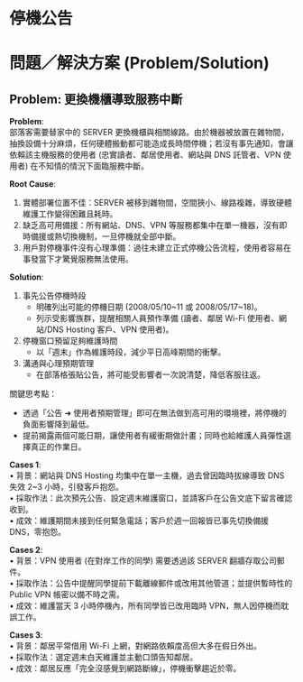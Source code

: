 # 停機公告

# 問題／解決方案 (Problem/Solution)

## Problem: 更換機櫃導致服務中斷

**Problem**:  
部落客需要替家中的 SERVER 更換機櫃與相關線路。由於機器被放置在雜物間，抽換設備十分麻煩，任何硬體搬動都可能造成長時間停機；若沒有事先通知，會讓依賴該主機服務的使用者 (忠實讀者、鄰居使用者、網站與 DNS 託管者、VPN 使用者) 在不知情的情況下面臨服務中斷。

**Root Cause**:  
1. 實體部署位置不佳：SERVER 被移到雜物間，空間狹小、線路複雜，導致硬體維護工作變得困難且耗時。  
2. 缺乏高可用備援：所有網站、DNS、VPN 等服務都集中在單一機器，沒有即時備援或熱切換機制，一旦停機就全部中斷。  
3. 用戶對停機事件沒有心理準備：過往未建立正式停機公告流程，使用者容易在事發當下才驚覺服務無法使用。  

**Solution**:  
1. 事先公告停機時段  
   - 明確列出可能的停機日期 (2008/05/10~11 或 2008/05/17~18)。  
   - 列示受影響族群，提醒相關人員預作準備 (讀者、鄰居 Wi-Fi 使用者、網站/DNS Hosting 客戶、VPN 使用者)。  
2. 停機窗口預留足夠維護時間  
   - 以「週末」作為維護時段，減少平日高峰期間的衝擊。  
3. 溝通與心理預期管理  
   - 在部落格張貼公告，將可能受影響者一次說清楚，降低客服往返。  

關鍵思考點：  
- 透過「公告 ➜ 使用者預期管理」即可在無法做到高可用的環境裡，將停機的負面影響降到最低。  
- 提前揭露兩個可能日期，讓使用者有緩衝期做計畫；同時也給維護人員彈性選擇真正的作業日。  

**Cases 1**:  
• 背景：網站與 DNS Hosting 均集中在單一主機，過去曾因臨時拔線導致 DNS 失效 2~3 小時，引發客戶抱怨。  
• 採取作法：此次預先公告、設定週末維護窗口，並請客戶在公告文底下留言確認收到。  
• 成效：維護期間未接到任何緊急電話；客戶於週一回報皆已事先切換備援 DNS，零抱怨。  

**Cases 2**:  
• 背景：VPN 使用者 (在對岸工作的同學) 需要透過該 SERVER 翻牆存取公司郵件。  
• 採取作法：公告中提醒同學提前下載離線郵件或改用其他管道；並提供暫時性的 Public VPN 帳密以備不時之需。  
• 成效：維護當天 3 小時停機內，所有同學皆已改用臨時 VPN，無人因停機而耽誤工作。  

**Cases 3**:  
• 背景：鄰居平常借用 Wi-Fi 上網，對網路依賴度高但大多在假日外出。  
• 採取作法：選定週末白天維護並主動口頭告知鄰居。  
• 成效：鄰居反應「完全沒感覺到網路斷線」，停機衝擊趨近於零。